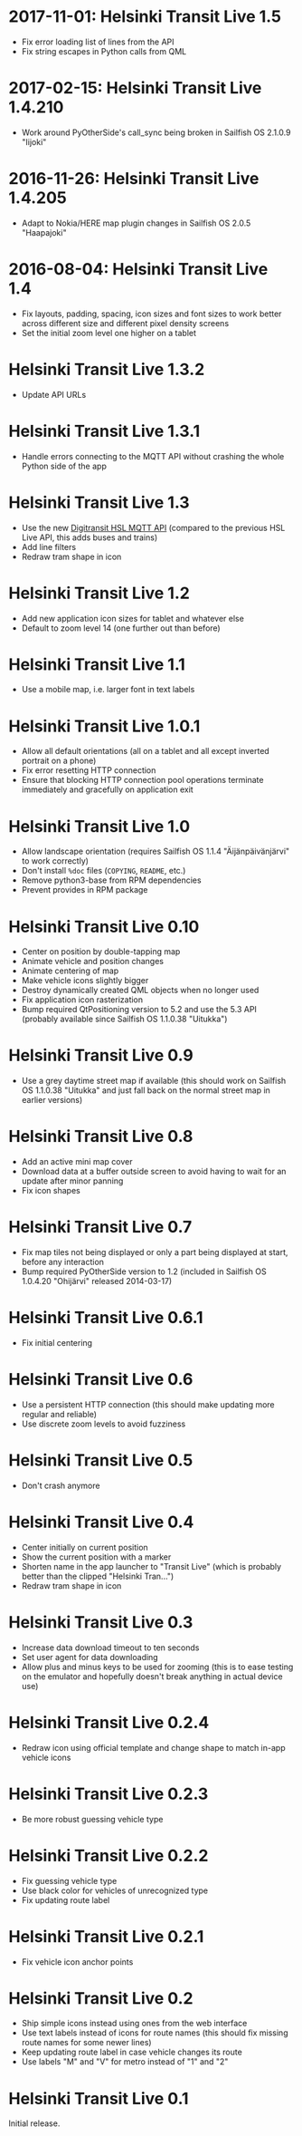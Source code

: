 2017-11-01: Helsinki Transit Live 1.5
=====================================

* Fix error loading list of lines from the API
* Fix string escapes in Python calls from QML

2017-02-15: Helsinki Transit Live 1.4.210
=========================================

* Work around PyOtherSide's call_sync being broken in Sailfish OS
  2.1.0.9 "Iijoki"

2016-11-26: Helsinki Transit Live 1.4.205
=========================================

* Adapt to Nokia/HERE map plugin changes in Sailfish OS 2.0.5
  "Haapajoki"

2016-08-04: Helsinki Transit Live 1.4
=====================================

* Fix layouts, padding, spacing, icon sizes and font sizes to work
  better across different size and different pixel density screens
* Set the initial zoom level one higher on a tablet

Helsinki Transit Live 1.3.2
===========================

* Update API URLs

Helsinki Transit Live 1.3.1
===========================

* Handle errors connecting to the MQTT API without crashing
  the whole Python side of the app

Helsinki Transit Live 1.3
=========================

* Use the new [Digitransit HSL MQTT API][1.3a] (compared to the
  previous HSL Live API, this adds buses and trains)
* Add line filters
* Redraw tram shape in icon

[1.3a]: http://digitransit.fi/en/developers/service-catalogue/internal-components/navigator-server/

Helsinki Transit Live 1.2
=========================

* Add new application icon sizes for tablet and whatever else
* Default to zoom level 14 (one further out than before)

Helsinki Transit Live 1.1
=========================

* Use a mobile map, i.e. larger font in text labels

Helsinki Transit Live 1.0.1
===========================

* Allow all default orientations (all on a tablet and all except
  inverted portrait on a phone)
* Fix error resetting HTTP connection
* Ensure that blocking HTTP connection pool operations terminate
  immediately and gracefully on application exit

Helsinki Transit Live 1.0
=========================

* Allow landscape orientation (requires Sailfish OS 1.1.4
  "Äijänpäivänjärvi" to work correctly)
* Don't install `%doc` files (`COPYING`, `README`, etc.)
* Remove python3-base from RPM dependencies
* Prevent provides in RPM package

Helsinki Transit Live 0.10
==========================

* Center on position by double-tapping map
* Animate vehicle and position changes
* Animate centering of map
* Make vehicle icons slightly bigger
* Destroy dynamically created QML objects when no longer used
* Fix application icon rasterization
* Bump required QtPositioning version to 5.2 and use the 5.3 API
  (probably available since Sailfish OS 1.1.0.38 "Uitukka")

Helsinki Transit Live 0.9
=========================

* Use a grey daytime street map if available (this should work on
  Sailfish OS 1.1.0.38 "Uitukka" and just fall back on the normal
  street map in earlier versions)

Helsinki Transit Live 0.8
=========================

* Add an active mini map cover
* Download data at a buffer outside screen to avoid having
  to wait for an update after minor panning
* Fix icon shapes

Helsinki Transit Live 0.7
=========================

* Fix map tiles not being displayed or only a part being displayed
  at start, before any interaction
* Bump required PyOtherSide version to 1.2 (included in Sailfish OS
  1.0.4.20 "Ohijärvi" released 2014-03-17)

Helsinki Transit Live 0.6.1
===========================

* Fix initial centering

Helsinki Transit Live 0.6
=========================

* Use a persistent HTTP connection (this should make updating
  more regular and reliable)
* Use discrete zoom levels to avoid fuzziness

Helsinki Transit Live 0.5
=========================

* Don't crash anymore

Helsinki Transit Live 0.4
=========================

* Center initially on current position
* Show the current position with a marker
* Shorten name in the app launcher to "Transit Live" (which is
  probably better than the clipped "Helsinki Tran...")
* Redraw tram shape in icon

Helsinki Transit Live 0.3
=========================

* Increase data download timeout to ten seconds
* Set user agent for data downloading
* Allow plus and minus keys to be used for zooming (this is to ease
  testing on the emulator and hopefully doesn't break anything in
  actual device use)

Helsinki Transit Live 0.2.4
===========================

* Redraw icon using official template and change shape to match
  in-app vehicle icons

Helsinki Transit Live 0.2.3
===========================

* Be more robust guessing vehicle type

Helsinki Transit Live 0.2.2
===========================

* Fix guessing vehicle type
* Use black color for vehicles of unrecognized type
* Fix updating route label

Helsinki Transit Live 0.2.1
===========================

* Fix vehicle icon anchor points

Helsinki Transit Live 0.2
=========================

* Ship simple icons instead using ones from the web interface
* Use text labels instead of icons for route names (this should
  fix missing route names for some newer lines)
* Keep updating route label in case vehicle changes its route
* Use labels "M" and "V" for metro instead of "1" and "2"

Helsinki Transit Live 0.1
=========================

Initial release.
